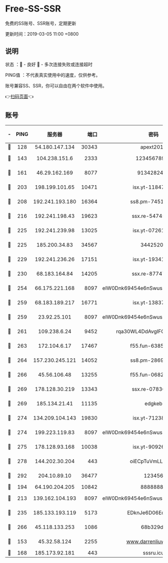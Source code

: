 # Free-SS-SSR

免费的SS账号、SSR账号，定期更新

更新时间：2019-03-05 11:00 +0800

## 说明

状态     ：🙂 - 良好 🙁 - 多次连接失败或连接超时

PING值   ：不代表真实使用中的速度，仅供参考。

账号兼容SS、SSR，你可以自由在两个软件中使用。

👉[扫码页面](https://liesauer.github.io/free-ss-ssr.github.io/)👈

## 账号

|-|PING|服务器|端口|密码|加密方式|区域|
|:----:|:----:|:-----:|-----:|:----:|:----:|:----:|
|🙂|128|54.180.147.134|30343|apext2019|chacha20|KR|
|🙂|143|104.238.151.6|2333|12345678900|aes-256-cfb|JP|
|🙂|161|46.29.162.169|8077|9134282479|aes-256-cfb|RU|
|🙂|203|198.199.101.65|10471|isx.yt-11847851|aes-256-cfb|US|
|🙂|208|192.241.193.180|16364|ss8.pm-74519137|aes-256-cfb|US|
|🙂|216|192.241.198.43|19623|ssx.re-54745370|aes-256-cfb|US|
|🙂|225|192.241.239.98|13025|isx.yt-07261682|aes-256-cfb|US|
|🙂|225|185.200.34.83|34567|34425208|aes-256-cfb|US|
|🙂|229|192.241.236.26|17151|isx.yt-19341877|aes-256-cfb|US|
|🙂|230|68.183.164.84|14205|ssx.re-87747678|aes-256-cfb|US|
|🙂|254|66.175.221.168|8097|eIW0Dnk69454e6nSwuspv9DmS201tQ0D|aes-256-cfb|US|
|🙂|259|68.183.189.217|16771|isx.yt-13837724|aes-256-cfb|SG|
|🙂|259|23.92.25.101|8097|eIW0Dnk69454e6nSwuspv9DmS201tQ0D|aes-256-cfb|US|
|🙂|261|109.238.6.24|9452|rqa30WL4DdAvgIFG6Fs3znzTa|aes-256-cfb|FR|
|🙂|263|172.104.6.17|17467|f55.fun-63855041|aes-256-cfb|US|
|🙂|264|157.230.245.121|14052|ss8.pm-28692844|aes-256-cfb|SG|
|🙂|266|45.56.106.48|13255|f55.fun-06824617|aes-256-cfb|US|
|🙂|269|178.128.30.219|13343|ssx.re-07836021|aes-256-cfb|SG|
|🙂|269|185.134.21.41|11135|edgkeb|aes-256-cfb|GB|
|🙂|274|134.209.104.143|19830|isx.yt-71238117|aes-256-cfb|SG|
|🙂|274|199.223.119.83|8097|eIW0Dnk69454e6nSwuspv9DmS201tQ0D|aes-256-cfb|US|
|🙂|275|178.128.93.168|10038|isx.yt-90926277|aes-256-cfb|SG|
|🙂|278|144.202.30.204|443|oiECpTuVmLLxk4Ts|aes-256-cfb|US|
|🙂|292|204.10.89.10|36477|123456|aes-256-cfb|US|
|🙂|194|64.190.204.205|10842|88888888|rc4-md5|US|
|🙂|213|139.162.104.193|8097|eIW0Dnk69454e6nSwuspv9DmS201tQ0D|aes-256-cfb|JP|
|🙂|235|185.133.193.119|5173|EDknJe6D06EoWDaw|aes-256-cfb|US|
|🙂|266|45.118.133.253|1086|68b329da|aes-256-cfb|SG|
|🙁|153|45.32.58.124|2255|www.darrenliuwei.com|aes-256-cfb|JP|
|🙁|168|185.173.92.181|443|sssru.icu|rc4-md5|RU|
